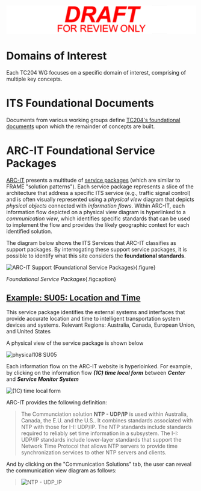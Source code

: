 <!-- work.md -->

![Draft for review only](assets/img/draft_for_review.svg)

# Domains of Interest

Each TC204 WG focuses on a specific domain of interest, comprising of multiple key concepts.

# ITS Foundational Documents

Documents from various working groups define [TC204's foundational documents](foundational.md) upon which the remainder of concepts are built.

# ARC-IT Foundational Service Packages

[ARC-IT](https://www.arc-it.net) presents a multitude of [service packages](https://www.arc-it.net/html/servicepackages/servicepackages-areaspsort.html) (which are similar to FRAME "solution patterns"). Each service package represents a slice of the architecture that address a specific ITS service (e.g., traffic signal control) and is often visually represented using a _physical view_ diagram that depicts _physical objects_ connected with _information flows_.  Within ARC-IT, each information flow depicted on a physical view diagram is hyperlinked to a _communication view_, which identifies specific standards that can be used to implement the flow and provides the likely geographic context for each identified solution.

The diagram below shows the ITS Services that ARC-IT classifies as support packages.  By interrogating these support service packages, it is possible to identify what this site considers the **foundational standards**.

![ARC-IT Support (Foundational Service Packages)](https://github.com/user-attachments/assets/a49c5d06-aaab-4c80-a9ac-9a3dc4d93076){.figure}

_Foundational Service Packages_{.figcaption}

## [Example: SU05: Location and Time](https://www.arc-it.net/html/servicepackages/sp108.html#tab-3)

This service package identifies the external systems and interfaces that provide accurate location and time to intelligent transportation system devices and systems. Relevant Regions: Australia, Canada, European Union, and United States

A physical view of the service package is shown below

![physical108 SU05](https://github.com/user-attachments/assets/7c42c5d4-8096-41a8-af6f-31685f871cdc)

Each information flow on the ARC-IT website is hyperloinked. For example, by clicking on the information flow _**(1C) time local form**_ between **_Center_** and **_Service Monitor System_**

![(1C) time local form](https://github.com/user-attachments/assets/eb8c64c9-d3a6-4e93-a864-d816a8f84e6c)

ARC-IT provides the following definition:
>The Communciation solution **NTP - UDP/IP** is used within Australia, Canada, the E.U. and the U.S.. It combines standards associated with NTP with those for I-I: UDP/IP. The NTP standards include standards required to reliably set time information in a subsystem. The I-I: UDP/IP standards include lower-layer standards that support the Network Time Protocol that allows NTP servers to provide time synchronization services to other NTP servers and clients.

And by clicking on the "Communication Solutions" tab, the user can reveal the communication view diagram as follows:

>![NTP - UDP_IP](https://github.com/user-attachments/assets/65ac3b5c-473d-437a-98ae-c977f915daac)
